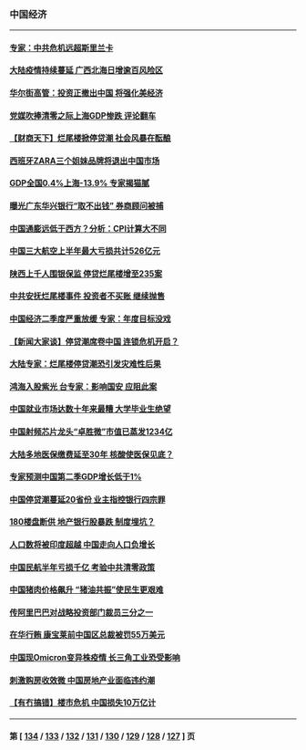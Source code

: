 ### 中国经济
---
#### [专家：中共危机远超斯里兰卡](../../pages/ncid283/n13782248.md) 
#### [大陆疫情持续蔓延 广西北海日增逾百风险区](../../pages/ncid283/n13782153.md) 
#### [华尔街高管：投资正撤出中国 将强化美经济](../../pages/ncid283/n13782023.md) 
#### [党媒吹捧清零之际上海GDP惨跌 评论翻车](../../pages/ncid283/n13781988.md) 
#### [【财商天下】烂尾楼掀停贷潮 社会风暴在酝酿](../../pages/ncid283/n13781801.md) 
#### [西班牙ZARA三个姐妹品牌将退出中国市场](../../pages/ncid283/n13781896.md) 
#### [GDP全国0.4%上海-13.9% 专家揭猫腻](../../pages/ncid283/n13781772.md) 
#### [曝光广东华兴银行“取不出钱” 券商顾问被捕](../../pages/ncid283/n13781855.md) 
#### [中国通膨远低于西方？分析：CPI计算大不同](../../pages/ncid283/n13781786.md) 
#### [中国三大航空上半年最大亏损共计526亿元](../../pages/ncid283/n13781877.md) 
#### [陕西上千人围银保监 停贷烂尾楼增至235案](../../pages/ncid283/n13781579.md) 
#### [中共安抚烂尾楼事件 投资者不买账 继续抛售](../../pages/ncid283/n13781732.md) 
#### [中国经济二季度严重放缓 专家：年度目标没戏](../../pages/ncid283/n13781686.md) 
#### [【新闻大家谈】停贷潮席卷中国 连锁危机开启？](../../pages/ncid283/n13781582.md) 
#### [大陆专家：烂尾楼停贷潮恐引发灾难性后果](../../pages/ncid283/n13781577.md) 
#### [鸿海入股紫光 台专家：影响国安 应阻此案](../../pages/ncid283/n13781172.md) 
#### [中国就业市场达数十年来最糟 大学毕业生绝望](../../pages/ncid283/n13781191.md) 
#### [中国射频芯片龙头“卓胜微”市值已蒸发1234亿](../../pages/ncid283/n13781080.md) 
#### [大陆多地医保缴费延至30年 核酸使医保见底？](../../pages/ncid283/n13780779.md) 
#### [专家预测中国第二季GDP增长低于1%](../../pages/ncid283/n13781063.md) 
#### [中国停贷潮蔓延20省份 业主指控银行四宗罪](../../pages/ncid283/n13781035.md) 
#### [180楼盘断供 地产银行股暴跌 制度埋坑？](../../pages/ncid283/n13780778.md) 
#### [人口数将被印度超越 中国走向人口负增长](../../pages/ncid283/n13781026.md) 
#### [中国民航半年亏损千亿 考验中共清零政策](../../pages/ncid283/n13781001.md) 
#### [中国猪肉价格飙升 “猪油共振”使民生更艰难](../../pages/ncid283/n13780987.md) 
#### [传阿里巴巴对战略投资部门裁员三分之一](../../pages/ncid283/n13780927.md) 
#### [在华行贿 康宝莱前中国区总裁被罚55万美元](../../pages/ncid283/n13780527.md) 
#### [中国现Omicron变异株疫情 长三角工业恐受影响](../../pages/ncid283/n13780940.md) 
#### [刺激购房收效微 中国房地产业面临违约潮](../../pages/ncid283/n13780899.md) 
#### [【有冇搞错】楼市危机 中国损失10万亿计](../../pages/ncid283/n13780544.md) 

---
#### 第 [ [134](./134.md) / [133](./133.md) / [132](./132.md) / [131](./131.md) / [130](./130.md) / [129](./129.md) / [128](./128.md) / [127](./127.md) ] 页
